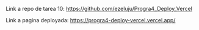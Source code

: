 Link a repo de tarea 10: https://github.com/ezeluju/Progra4_Deploy_Vercel

Link a pagina deployada: https://progra4-deploy-vercel.vercel.app/

